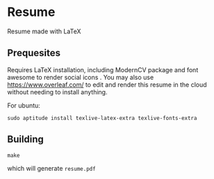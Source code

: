# Resume
Resume made with LaTeX


## Prequesites

Requires LaTeX installation, including ModernCV package and font awesome to render social icons . You may also use <https://www.overleaf.com/> to edit and render this resume in the cloud without needing to install anything.

For ubuntu:

```
sudo aptitude install texlive-latex-extra texlive-fonts-extra
```

## Building

```
make
```

which will generate `resume.pdf`

